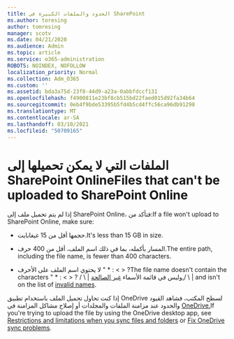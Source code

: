 ```yaml
---
title: الحدود والملفات الكبيرة في SharePoint
ms.author: toresing
author: tomresing
manager: scotv
ms.date: 04/21/2020
ms.audience: Admin
ms.topic: article
ms.service: o365-administration
ROBOTS: NOINDEX, NOFOLLOW
localization_priority: Normal
ms.collection: Adm_O365
ms.custom: ''
ms.assetid: bda3a75d-23f8-44d9-a23a-0abbfdccf131
ms.openlocfilehash: f4900811e23bf8cb515bd22faed015d92fa34b64
ms.sourcegitcommit: 0eb4f9bde53395b5fd4b5cd4ffc56ca96db91298
ms.translationtype: MT
ms.contentlocale: ar-SA
ms.lasthandoff: 03/10/2021
ms.locfileid: "50709165"
---
```

# <a name="files-that-cant-be-uploaded-to-sharepoint-online"></a><span data-ttu-id="39f8e-102">الملفات التي لا يمكن تحميلها إلى SharePoint Online</span><span class="sxs-lookup"><span data-stu-id="39f8e-102">Files that can't be uploaded to SharePoint Online</span></span>

<span data-ttu-id="39f8e-103">إذا لم يتم تحميل ملف إلى SharePoint Online، فتأكد من:</span><span class="sxs-lookup"><span data-stu-id="39f8e-103">If a file won't upload to SharePoint Online, make sure:</span></span>
  
- <span data-ttu-id="39f8e-104">حجمها أقل من 15 غيغابايت.</span><span class="sxs-lookup"><span data-stu-id="39f8e-104">It's less than 15 GB in size.</span></span>
    
- <span data-ttu-id="39f8e-105">المسار بأكمله، بما في ذلك اسم الملف، أقل من 400 حرف.</span><span class="sxs-lookup"><span data-stu-id="39f8e-105">The entire path, including the file name, is fewer than 400 characters.</span></span>
    
- <span data-ttu-id="39f8e-106">لا يحتوي اسم الملف على الأحرف " \* : \< \> ?</span><span class="sxs-lookup"><span data-stu-id="39f8e-106">The file name doesn't contain the characters " \* : \< \> ?</span></span> <span data-ttu-id="39f8e-107">/ \ | وليس في قائمة الأسماء [غير الصالحة.](https://go.microsoft.com/fwlink/?linkid=866430)</span><span class="sxs-lookup"><span data-stu-id="39f8e-107">/ \ | and isn't on the list of [invalid names](https://go.microsoft.com/fwlink/?linkid=866430).</span></span>
    
<span data-ttu-id="39f8e-108">إذا كنت تحاول تحميل الملف باستخدام تطبيق OneDrive لسطح [](https://go.microsoft.com/fwlink/p/?LinkID=717734) المكتب، فشاهد القيود والحدود عند مزامنة الملفات والمجلدات أو إصلاح مشاكل المزامنة في [OneDrive.](https://go.microsoft.com/fwlink/?linkid=866431)</span><span class="sxs-lookup"><span data-stu-id="39f8e-108">If you're trying to upload the file by using the OneDrive desktop app, see [Restrictions and limitations when you sync files and folders](https://go.microsoft.com/fwlink/p/?LinkID=717734) or [Fix OneDrive sync problems](https://go.microsoft.com/fwlink/?linkid=866431).</span></span>
  

